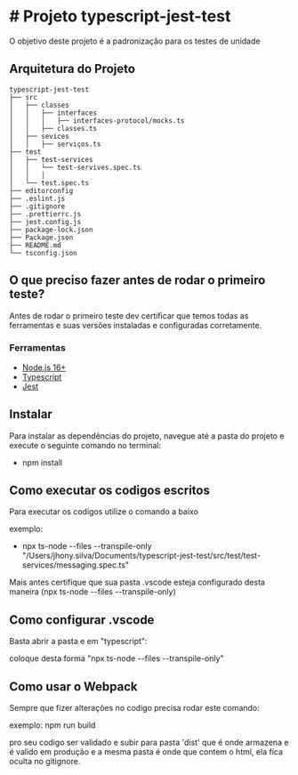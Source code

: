 # # Projeto typescript-jest-test

O objetivo deste projeto é a padronização para os testes de unidade

## Arquitetura do Projeto
```
typescript-jest-test
├── src
│   ├── classes
│   │   ├── interfaces
│   │   │   ├── interfaces-protocol/mocks.ts
│   │   ├── classes.ts
│   ├── sevices
│   │   ├── serviços.ts
├── test
│   ├── test-services
│   │   └── test-servives.spec.ts
│   │   │
│   └── test.spec.ts
├── editorconfig
├── .eslint.js
├── .gitignore
├── .prettierrc.js
├── jest.config.js
├── package-lock.json
├── Package.json
├── README.md
└── tsconfig.json
```
## O que preciso fazer antes de rodar o primeiro teste?

Antes de rodar o primeiro teste dev certificar que temos todas as ferramentas e suas versões instaladas e configuradas corretamente.

### Ferramentas
- [Node.js 16+](https://nodejs.org/en)
- [Typescript](https://www.typescriptlang.org/download)
- [Jest](https://jestjs.io/pt-BR/docs/getting-started)

## Instalar
Para instalar as dependências do projeto, navegue até a pasta do projeto e execute o seguinte comando no terminal:

- npm install

## Como executar os codigos escritos

Para executar os codigos utilize o comando a baixo

exemplo:
- npx ts-node --files --transpile-only "/Users/jhony.silva/Documents/typescript-jest-test/src/test/test-services/messaging.spec.ts"

Mais antes certifique que sua pasta .vscode esteja configurado desta maneira (npx ts-node --files --transpile-only)

## Como configurar .vscode

Basta abrir a pasta e em "typescript":

coloque desta forma "npx ts-node --files --transpile-only"

## Como usar o Webpack

Sempre que fizer alterações no codigo precisa rodar este comando:

exemplo:
npm run build

pro seu codigo ser validado e subir para pasta 'dist' que é onde armazena e é valido em produção
e a mesma pasta é onde que contem o html, ela fica oculta no gitignore.
